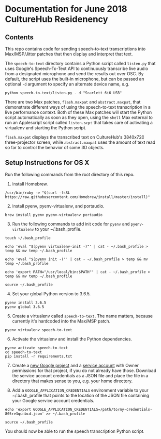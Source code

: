 # Documentation for June 2018 CultureHub Residenency

## Contents

This repo contains code for sending speech-to-text transcriptions into Max/MSP/Jitter patches that then display and interpret that text.

The `speech-to-text` directory contains a Python script called `listen.py` that uses Google's Speech-To-Text API to continuously transcribe live audio from a designated microphone and send the results out over OSC. By default, the script uses the built-in microphone, but can be passed an optional `-d` argument to specify an alternate device name, e.g.

```
python speech-to-text/listen.py - d "Scarlett 6i6 USB"
```

There are two Max patches, `flash.maxpat` and `abstract.maxpat`, that demonstrate different ways of using the speech-to-text transcription in a live performance context. Both of these Max patches will start the Python script automatically as soon as they open, using the `shell` Max external to run an Applescript script called `listen.scpt` that takes care of activating a virtualenv and starting the Python script.

`flash.maxpat` displays the transcribed text on CultureHub's 3840x720 three-projector screen, while `abstract.maxpat` uses the amount of text read so far to control the behavior of some 3D objects.

## Setup Instructions for OS X

Run the following commands from the root directory of this repo.

1. Install Homebrew.

```/usr/bin/ruby -e "$(curl -fsSL https://raw.githubusercontent.com/Homebrew/install/master/install)"```

2. Install pyenv, pyenv-virtualenv, and portaudio.

```brew install pyenv pyenv-virtualenv portaudio```

3. Run the following commands to add init code for `pyenv` and `pyenv-virtualenv` to your ~/.bash_profile.

```
touch ~/.bash_profile

echo 'eval "$(pyenv virtualenv-init -)"' | cat - ~/.bash_profile > temp && mv temp ~/.bash_profile

echo 'eval "$(pyenv init -)"' | cat - ~/.bash_profile > temp && mv temp ~/.bash_profile

echo 'export PATH="/usr/local/bin:$PATH"' | cat - ~/.bash_profile > temp && mv temp ~/.bash_profile

source ~/.bash_profile
```

4. Set your global Python version to 3.6.5.

```
pyenv install 3.6.5
pyenv global 3.6.5
```

5. Create a virtualenv called `speech-to-text`. The name matters, because currently it's hardcoded into the Max/MSP patch.

```pyenv virtualenv speech-to-text```

6. Activate the virtualenv and install the Python dependencies.

```
pyenv activate speech-to-text
cd speech-to-text
pip install -r requirements.txt
```

7. Create a [new Google project](https://console.developers.google.com/projectcreate) and a [service account](https://console.developers.google.com/projectselector/iam-admin/serviceaccounts) with Owner permissions for that project, if you do not already have those. Download the service account credentials as a JSON file and place the file in a directory that makes sense to you, e.g. your home directory.

8. Add a `GOOGLE_APPLICATION_CREDENTIALS` environment variable to your ~/.bash_profile that points to the location of the JSON file containing your Google service account credentials.

```
echo 'export GOOGLE_APPLICATION_CREDENTIALS=/path/to/my-credentials-805re3qcnbcd.json' >> ~/.bash_profile

source ~/.bash_profile
```

You should now be able to run the speech transcription Python script.
